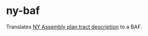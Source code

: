 # ny-baf

Translates [NY Assembly plan tract description](https://nyassembly.gov/leg/?default_fld=&leg_video=&bn=A09310&term=2023&Text=Y.html) to a BAF.

